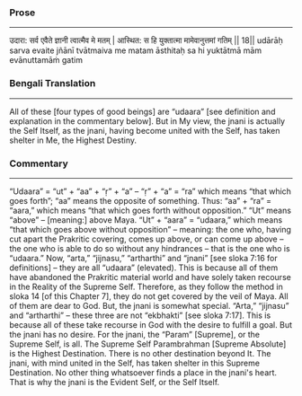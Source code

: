 ### Prose 
 --- 
उदारा: सर्व एवैते ज्ञानी त्वात्मैव मे मतम् |
आस्थित: स हि युक्तात्मा मामेवानुत्तमां गतिम् || 18||
udārāḥ sarva evaite jñānī tvātmaiva me matam
āsthitaḥ sa hi yuktātmā mām evānuttamāṁ gatim

### Bengali Translation 
 --- 
All of these [four types of good beings] are “udaara” [see definition and explanation in the commentary below]. But in My view, the jnani is actually the Self Itself, as the jnani, having become united with the Self, has taken shelter in Me, the Highest Destiny.

### Commentary 
 --- 
“Udaara” = “ut” + “aa” + “ṛ” + “a” – “ṛ” + “a” = “ra” which means “that which goes forth”; “aa” means the opposite of something. Thus: “aa” + “ra” = “aara,” which means “that which goes forth without opposition.” “Ut” means “above” – [meaning:] above Maya. “Ut” + “aara” = “udaara,” which means “that which goes above without opposition” – meaning: the one who, having cut apart the Prakritic covering, comes up above, or can come up above – the one who is able to do so without any hindrances – that is the one who is “udaara.” Now, “arta,” “jijnasu,” “artharthi” and “jnani” [see sloka 7:16 for definitions] – they are all “udaara” (elevated). This is because all of them have abandoned the Prakritic material world and have solely taken recourse in the Reality of the Supreme Self. Therefore, as they follow the method in sloka 14 [of this Chapter 7], they do not get covered by the veil of Maya. All of them are dear to God. But, the jnani is somewhat special. “Arta,” “jijnasu” and “artharthi” – these three are not “ekbhakti” [see sloka 7:17]. This is because all of these take recourse in God  with the desire to fulfill a goal. But the jnani has no desire. For the jnani, the “Param” [Supreme], or the Supreme Self, is all. The Supreme Self Parambrahman [Supreme Absolute] is the Highest Destination. There is no other destination beyond It. The jnani, with mind united in the Self, has taken shelter in this Supreme Destination. No other thing whatsoever finds a place in the jnani's heart. That is why the jnani is the Evident Self, or the Self Itself. 